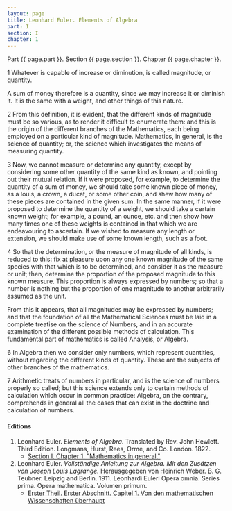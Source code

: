 ```yaml
---
layout: page
title: Leonhard Euler. Elements of Algebra
part: I
section: I
chapter: 1
---
```


Part {{ page.part }}. Section {{ page.section }}. Chapter {{ page.chapter }}.

<span class="art">1</span> Whatever is capable of increase or diminution,
is called magnitude, or quantity.

A sum of money therefore
is a quantity, since we may increase it or diminish it.
It is the same with a weight, and other things of this nature.

<span class="art">2</span> From this definition, it is evident, that the
different kinds of magnitude must be so various, as to render it
difficult to enumerate them: and
this is the origin of the different branches
of the Mathematics, each being employed on a particular kind of magnitude.
Mathematics, in general, is the science of quantity;
or, the science which investigates the means of measuring quantity.

<span class="art">3</span> Now, we cannot measure or determine any quantity,
except by considering some other quantity of the same kind
as known, and pointing
out their mutual
relation.
If it were proposed, for example, to determine the quantity of a
sum of money, we should take some known piece of money,
as a louis, a crown, a ducat, or some other coin, and shew
how many of these pieces are contained in
the given sum.
In the same manner,
if it were proposed to determine the
quantity of a weight, we should take a certain known weight;
for example, a pound, an ounce,
etc. and then show how
many times one of these weights is contained in that which
we are endeavouring to ascertain.
If we wished to measure
any length or extension, we should make use of some known
length, such as a foot.

<span class="art">4</span> So that the determination,
or the measure of magnitude of all kinds, is reduced to this:
fix at pleasure upon any one known magnitude of the same
species with that which is to be determined, and consider
it as the measure or unit;
then, determine the proportion of the proposed magnitude to this known measure.
This proportion
is always expressed by numbers; so that a number is nothing but the
proportion of one magnitude to another arbitrarily assumed
as the unit.

From this it appears, that
all magnitudes may be expressed by numbers; and
that the foundation of all the
Mathematical Sciences must be laid
in a complete treatise on the science of Numbers, and in an accurate examination
of the different possible methods of calculation.
This fundamental part of mathematics is called Analysis,
or Algebra.

<span class="art">6</span> In Algebra
then we consider
only numbers, which represent quantities, without regarding the
different kinds of quantity.
These are the subjects of other branches of
the mathematics.

<span class="art">7</span> Arithmetic
treats of numbers in particular, and is the
science of numbers properly so called; but
this science extends only to certain methods of calculation which occur in
common practice: Algebra, on
the contrary, comprehends in general
all the
cases that can exist in
the doctrine and
calculation of numbers.

#### Editions

1. Leonhard Euler. *Elements of Algebra*. Translated by Rev. John Hewlett. Third Edition. Longmans, Hurst, Rees, Orme, and Co. London. 1822.
    - [Section I. Chapter 1. "Mathematics in general."](/assets/euler/en/I-1.pdf)
2. Leonhard Euler. *Vollständige Anleitung zur Algebra. Mit den Zusätzen von Joseph Louis Lagrange.* Herausgegeben von Heinrich Weber. B. G. Teubner. Leipzig and Berlin. 1911. Leonhardi Euleri Opera omnia. Series prima. Opera mathematica. Volumen primum.
    - [Erster Theil. Erster Abschnitt. Capitel 1. Von den mathematischen Wissenschaften überhaupt](/assets/euler/de/I-I-1.pdf)